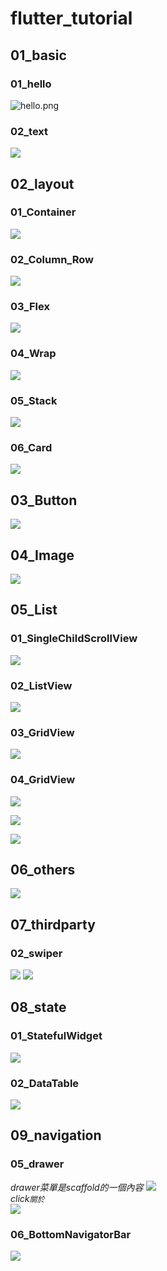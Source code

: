 # flutter_tutorial

## 01_basic

### 01_hello

![hello.png](imgs/hello.png)

### 02_text

![](imgs/text.PNG)

## 02_layout

### 01_Container

![](imgs/container.PNG)

### 02_Column_Row

![](imgs/ColumnRow.PNG)

### 03_Flex

![](imgs/Flex.PNG)

### 04_Wrap

![](imgs/wrap.PNG)

### 05_Stack

![](imgs/Stack.PNG)

### 06_Card

![](imgs/Card.PNG)

## 03_Button

![](imgs/Button.PNG)

## 04_Image

![](imgs/Image.png)

## 05_List

### 01_SingleChildScrollView

![](imgs/SingleChildScrollView.png)

### 02_ListView

![](imgs/ListView.png)

### 03_GridView

![](imgs/GridView.png)

### 04_GridView

![](imgs/GridViewCount.png)

![](imgs/GridViewExtent.png)

![](imgs/GridViewBuilder.png)

## 06_others

![](imgs/Cupertino.png)

## 07_thirdparty

### 02_swiper

![](imgs/swiper_1.png)
![](imgs/swiper_2.png)

## 08_state

### 01_StatefulWidget

![](imgs/StatefulWidget.png)

### 02_DataTable

![](imgs/DataTable.png)

## 09_navigation

### 05_drawer

_drawer菜單是scaffold的一個內容_
![](imgs/Drawer.png)  
_click`關於`_  
![](imgs/DrawerAbout.png)

### 06_BottomNavigatorBar
![](imgs/BottomNavigatorBar.png)
